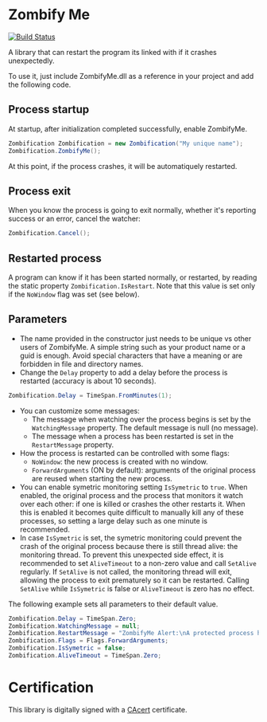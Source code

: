 # Zombify Me
[![Build Status](https://travis-ci.com/dlebansais/ZombifyMe.svg?branch=master)](https://travis-ci.com/dlebansais/ZombifyMe)

A library that can restart the program its linked with if it crashes unexpectedly.

To use it, just include ZombifyMe.dll as a reference in your project and add the following code.

## Process startup

At startup, after initialization completed successfully, enable ZombifyMe.

```csharp
Zombification Zombification = new Zombification("My unique name");
Zombification.ZombifyMe();
```

At this point, if the process crashes, it will be automatiquely restarted.

## Process exit

When you know the process is going to exit normally, whether it's reporting success or an error, cancel the watcher:

```csharp
Zombification.Cancel();
```

## Restarted process

A program can know if it has been started normally, or restarted, by reading the static property `Zombification.IsRestart`.
Note that this value is set only if the `NoWindow` flag was set (see below).

## Parameters

+ The name provided in the constructor just needs to be unique vs other users of ZombifyMe. A simple string such as your product name or a guid is enough. Avoid special characters that have a meaning or are forbidden in file and directory names.
+ Change the `Delay` property to add a delay before the process is restarted (accuracy is about 10 seconds).

```csharp
Zombification.Delay = TimeSpan.FromMinutes(1);
```

+ You can customize some messages:
  * The message when watching over the process begins is set by the `WatchingMessage` property. The default message is null (no message).
  * The message when a process has been restarted is set in the `RestartMessage` property.
+ How the process is restarted can be controlled with some flags:
  * `NoWindow`: the new process is created with no window.
  * `ForwardArguments` (ON by default): arguments of the original process are reused when starting the new process.
+ You can enable symetric monitoring setting `IsSymetric` to `true`. When enabled, the original process and the process that monitors it watch over each other: if one is killed or crashes the other restarts it. When this is enabled it becomes quite difficult to manually kill any of these processes, so setting a large delay such as one minute is recommended.
+ In case `IsSymetric` is set, the symetric monitoring could prevent the crash of the original process because there is still thread alive: the monitoring thread. To prevent this unexpected side effect, it is recommended to set `AliveTimeout` to a non-zero value and call `SetAlive` regularly. If `SetAlive` is not called, the monitoring thread will exit, allowing the process to exit prematurely so it can be restarted. Calling `SetAlive` while `IsSymetric` is false or `AliveTimeout` is zero has no effect.

The following example sets all parameters to their default value.
```csharp
Zombification.Delay = TimeSpan.Zero;
Zombification.WatchingMessage = null;
Zombification.RestartMessage = "ZombifyMe Alert:\nA protected process has been restarted";
Zombification.Flags = Flags.ForwardArguments;
Zombification.IsSymetric = false;
Zombification.AliveTimeout = TimeSpan.Zero;
```

# Certification

This library is digitally signed with a [CAcert](https://www.cacert.org/) certificate.
